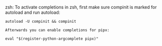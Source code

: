 zsh:
    To activate completions in zsh, first make sure compinit is marked for
    autoload and run autoload:

    autoload -U compinit && compinit

    Afterwards you can enable completions for pipx:

    eval "$(register-python-argcomplete pipx)"

    
